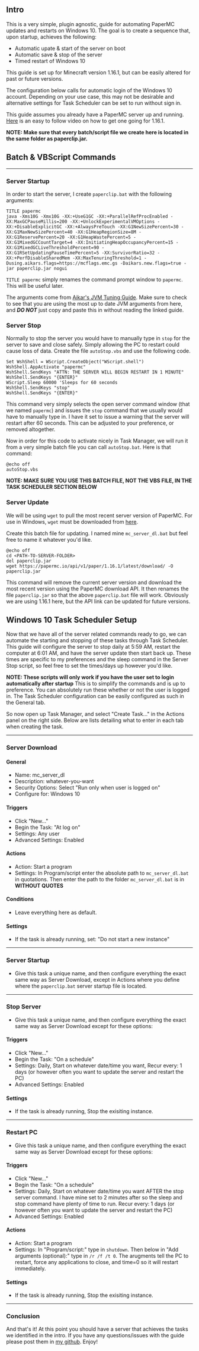 ## Intro

This is a very simple, plugin agnostic, guide for automating PaperMC updates and restarts on Windows 10. The goal is to create a sequence that, upon startup, achieves the following:

- Automatic upate & start of the server on boot
- Automatic save & stop of the server
- Timed restart of Windows 10

This guide is set up for Minecraft version 1.16.1, but can be easily altered for past or future versions.

The configuration below calls for automatic login of the Windows 10 account. Depending on your use case, this may not be desirable and alternative settings for Task Scheduler can be set to run without sign in.

This guide assumes you already have a PaperMC server up and running. [Here](https://www.youtube.com/watch?v=st8F2MPyHKk) is an easy to follow video on how to get one going for 1.16.1.

**NOTE: Make sure that every batch/script file we create here is located in the same folder as paperclip.jar.**

## Batch & VBScript Commands
___
### Server Startup

In order to start the server, I create `paperclip.bat` with the following arguments:

```
TITLE papermc
java -Xms10G -Xmx10G -XX:+UseG1GC -XX:+ParallelRefProcEnabled -XX:MaxGCPauseMillis=200 -XX:+UnlockExperimentalVMOptions -XX:+DisableExplicitGC -XX:+AlwaysPreTouch -XX:G1NewSizePercent=30 -XX:G1MaxNewSizePercent=40 -XX:G1HeapRegionSize=8M -XX:G1ReservePercent=20 -XX:G1HeapWastePercent=5 -XX:G1MixedGCCountTarget=4 -XX:InitiatingHeapOccupancyPercent=15 -XX:G1MixedGCLiveThresholdPercent=90 -XX:G1RSetUpdatingPauseTimePercent=5 -XX:SurvivorRatio=32 -XX:+PerfDisableSharedMem -XX:MaxTenuringThreshold=1 -Dusing.aikars.flags=https://mcflags.emc.gs -Daikars.new.flags=true -jar paperclip.jar nogui
```
`TITLE papermc` simply renames the command prompt window to `papermc`. This will be useful later.

The arguments come from [Aikar's JVM Tuning Guide](https://aikar.co/2018/07/02/tuning-the-jvm-g1gc-garbage-collector-flags-for-minecraft/). Make sure to check to see that you are using the most up to date JVM arguments from here, and ***DO NOT*** just copy and paste this in without reading the linked guide.

### Server Stop

Normally to stop the server you would have to manually type in `stop` for the server to save and close safely. Simply allowing the PC to restart could cause loss of data. Create the file `autoStop.vbs` and use the following code.

```
Set WshShell = WScript.CreateObject("WScript.shell")
WshShell.AppActivate "papermc"
WshShell.SendKeys "ATTN: THE SERVER WILL BEGIN RESTART IN 1 MINUTE"
WshShell.SendKeys "{ENTER}"
WScript.Sleep 60000 'Sleeps for 60 seconds
WshShell.SendKeys "stop"
WshShell.SendKeys "{ENTER}"
```
This command very simply selects the open server command window (that we named `papermc`) and issues the `stop` command that we usually would have to manually type in. I have it set to issue a warning that the server will restart after 60 seconds. This can be adjusted to your preference, or removed altogether.

Now in order for this code to activate nicely in Task Manager, we will run it from a very simple batch file you can call `autoStop.bat`. Here is that command:

```
@echo off
autoStop.vbs
```

**NOTE: MAKE SURE YOU USE THIS BATCH FILE, NOT THE VBS FILE, IN THE TASK SCHEDULER SECTION BELOW**

### Server Update

We will be using `wget` to pull the most recent server version of PaperMC. For use in Windows, `wget` must be downloaded from [here](https://eternallybored.org/misc/wget/).

Create this batch file for updating. I named mine `mc_server_dl.bat` but feel free to name it whatever you'd like.

```
@echo off
cd <PATH-TO-SERVER-FOLDER>
del paperclip.jar
wget https://papermc.io/api/v1/paper/1.16.1/latest/download/ -O paperclip.jar
```
This command will remove the current server version and download the most recent version using the PaperMC download API. It then renames the file `paperclip.jar` so that the above `paperclip.bat` file will work. Obviously we are using 1.16.1 here, but the API link can be updated for future versions.

## Windows 10 Task Scheduler Setup

Now that we have all of the server related commands ready to go, we can automate the starting and stopping of these tasks through Task Scheduler. This guide will configure the server to stop daily at 5:59 AM, restart the computer at 6:01 AM, and have the server update then start back up. These times are specific to my preferences and the sleep command in the Server Stop script, so feel free to set the times/days up however you'd like.

**NOTE: These scripts will only work if you have the user set to login automatically after startup** This is to simplify the commands and is up to preference. You can absolutely run these whether or not the user is logged in. The Task Scheduler configuration can be easily configured as such in the General tab.

So now open up Task Manager, and select "Create Task..." in the Actions panel on the right side. Below are lists detailing what to enter in each tab when creating the task.
___
### Server Download
#### General

- Name: mc_server_dl
- Description: whatever-you-want
- Security Options: Select "Run only when user is logged on"
- Configure for: Windows 10

#### Triggers

- Click "New..."
- Begin the Task: "At log on"
- Settings: Any user
- Advanced Settings: Enabled

#### Actions

- Action: Start a program
- Settings: In Program/script enter the absolute path to `mc_server_dl.bat` in quotations. Then enter the path to the folder `mc_server_dl.bat` is in **WITHOUT QUOTES**

#### Conditions

- Leave everything here as default.

#### Settings
- If the task is already running, set: "Do not start a new instance"
___
### Server Startup
- Give this task a unique name, and then configure everything the exact same way as Server Download, except in Actions where you define where the `paperclip.bat` server startup file is located.
___
### Stop Server
- Give this task a unique name, and then configure everything the exact same way as Server Download except for these options:

#### Triggers

- Click "New..."
- Begin the Task: "On a schedule"
- Settings: Daily, Start on whatever date/time you want, Recur every: 1 days (or however often you want to update the server and restart the PC)
- Advanced Settings: Enabled

#### Settings

- If the task is already running, Stop the exisiting instance.
___
### Restart PC
- Give this task a unique name, and then configure everything the exact same way as Server Download except for these options:

#### Triggers

- Click "New..."
- Begin the Task: "On a schedule"
- Settings: Daily, Start on whatever date/time you want AFTER the stop server command. I have mine set to 2 minutes after so the sleep and stop command have plenty of time to run. Recur every: 1 days (or however often you want to update the server and restart the PC)
- Advanced Settings: Enabled

#### Actions
- Action: Start a program
- Settings: In "Program/script:" type in `shutdown`. Then below in "Add arguments (optional):" type in `/r /f /t 0`. The arugments tell the PC to restart, force any applications to close, and time=0 so it will restart immediately. 

#### Settings

- If the task is already running, Stop the exisiting instance.
___
### Conclusion

And that's it! At this point you should have a server that achieves the tasks we identified in the intro. If you have any questions/issues with the guide please post them in [my github](https://github.com/megacorvega/autopapermc/issues). Enjoy!
